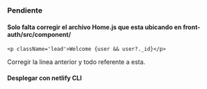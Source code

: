 ### Pendiente
#### Solo falta corregir el archivo Home.js que esta ubicando en front-auth/src/component/

 ```
 <p className='lead'>Welcome {user && user?._id}</p>
 ```

 Corregir la linea anterior y todo referente a esta.

 #### Desplegar con netlify CLI
